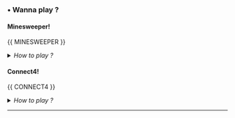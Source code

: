 ### • Wanna play ?

#### Minesweeper!

{{ MINESWEEPER }}

<details>
<summary><i>How to play ?</i></summary>
<blockquote> 
Simply click on a <img height="20px" src="{{ BASE_URL }}/static/ms/closed.png"> to play here.<br>
To place flags, click on <img height="20px" src="{{ BASE_URL }}/static/ms/deactivated_flag.png"> to enter in <i>flag mode</i>. The icon changed to <img height="20px" src="{{ BASE_URL }}/static/ms/flag.png">, which means that clicking on a <img height="20px" src="{{ BASE_URL }}/static/ms/closed.png"> will remove or add a flag here.<br>
At any time, click on <img height="20px" src="{{ BASE_URL }}/ms/img/face"/> to start a new game.<br>
Btw, the <img height="20px" src="{{ BASE_URL }}/static/ms/undo.png"/> button is just a decorative button 😙
</blockquote>
</details>

#### Connect4!

{{ CONNECT4 }}

<details>
<summary><i>How to play ?</i></summary>
<blockquote> 
Click on a <img src="{{ BASE_URL }}/static/connect4/button.png" width="20px"/> to play a token in the corresponding column. The player turn is visible at the bottom of the board.<br>
To start a new game, click on the "Restart" button. If the game is not over yet, you will need to wait 5 minutes after any player have played a token in order to restart a game.
</blockquote>
</details>

---
